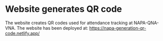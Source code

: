 # Website generates QR code
The website creates QR codes used for attendance tracking at NAPA-QNA-VNA.
The website has been deployed at: https://napa-generation-qr-code.netlify.app/
